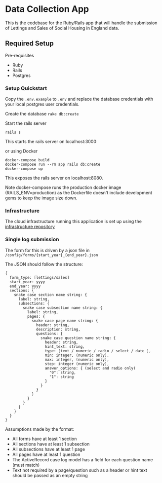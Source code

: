 # Data Collection App
This is the codebase for the Ruby/Rails app that will handle the submission of Lettings and Sales of Social Housing in England data.

## Required Setup

Pre-requisites

- Ruby
- Rails
- Postgres


### Setup Quickstart

Copy the `.env.example` to `.env` and replace the database credentials with your local postgres user credentials.

Create the database
`rake db:create`

Start the rails server
```
rails s
```
This starts the rails server on localhost:3000

or using Docker

```
docker-compose build
docker-compose run --rm app rails db:create
docker-compose up
```

This exposes the rails server on localhost:8080.

Note docker-compose runs the production docker image (RAILS_ENV=production) as the Dockerfile doesn't include development gems to keep the image size down.


### Infrastructure

The cloud infrastructure running this application is set up using the [infrastructure repository](https://github.com/communitiesuk/mhclg-data-collection-beta-infrastructure)


### Single log submission

The form for this is driven by a json file in `/config/forms/{start_year}_{end_year}.json`

The JSON should follow the structure:

```
{
  form_type: [lettings/sales]
  start_year: yyyy
  end_year: yyyy
  sections: {
    snake case section name string: {
      label: string,
      subsections: {
        snake case subsection name string: {
          label: string,
          pages: {
            snake case page name string: {
              header: string,
              description: string,
              questions: {
                snake case question name string: {
                  header: string,
                  hint_text: string,
                  type: [text / numeric / radio / select / date ],
                  min: integer, (numeric only),
                  max: integer, (numeric only),
                  step: integer (numeric only),
                  answer_options: { (select and radio only)
                    "0": string,
                    "1": string
                  }
                }
              }
            }
          }
        }
      }
    }
  }
}
```

Assumptions made by the format:

- All forms have at least 1 section
- All sections have at least 1 subsection
- All subsections have at least 1 page
- All pages have at least 1 question
- The ActiveRecord case log model has a field for each question name (must match)
- Text not required by a page/question such as a header or hint text should be passed as an empty string

